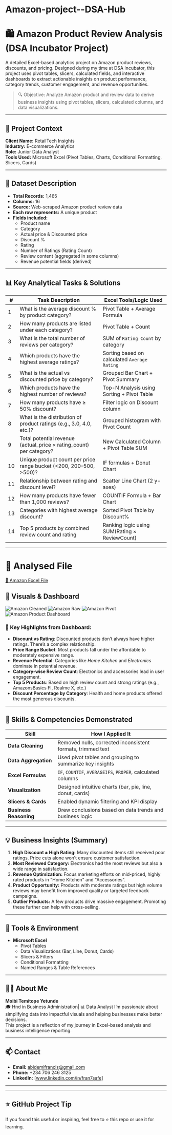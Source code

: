 # Amazon-project--DSA-Hub
# 🛍️ Amazon Product Review Analysis (DSA Incubator Project)

A detailed Excel-based analytics project on Amazon product reviews, discounts, and pricing. Designed during my time at DSA Incubator, this project uses pivot tables, slicers, calculated fields, and interactive dashboards to extract actionable insights on product performance, category trends, customer engagement, and revenue opportunities.

> 🔍 Objective: Analyze Amazon product and review data to derive business insights using pivot tables, slicers, calculated columns, and data visualizations.

---

## 🏢 Project Context

**Client Name:** RetailTech Insights  
**Industry:** E-commerce Analytics  
**Role:** Junior Data Analyst  
**Tools Used:** Microsoft Excel (Pivot Tables, Charts, Conditional Formatting, Slicers, Cards)

---

## 🧾 Dataset Description

- **Total Records:** 1,465
- **Columns:** 16
- **Source:** Web-scraped Amazon product review data
- **Each row represents:** A unique product
- **Fields included:**
  - Product name
  - Category
  - Actual price & Discounted price
  - Discount %
  - Rating
  - Number of Ratings (Rating Count)
  - Review content (aggregated in some columns)
  - Revenue potential fields (derived)

---

## 📊 Key Analytical Tasks & Solutions

| #  | Task Description                                                                 | Excel Tools/Logic Used                        |
|----|-----------------------------------------------------------------------------------|-----------------------------------------------|
| 1  | What is the average discount % by product category?                              | Pivot Table + Average Formula                 |
| 2  | How many products are listed under each category?                                | Pivot Table + Count                           |
| 3  | What is the total number of reviews per category?                                | SUM of `Rating Count` by category             |
| 4  | Which products have the highest average ratings?                                 | Sorting based on calculated `Average Rating`  |
| 5  | What is the actual vs discounted price by category?                              | Grouped Bar Chart + Pivot Summary             |
| 6  | Which products have the highest number of reviews?                               | Top-N Analysis using Sorting + Pivot Table    |
| 7  | How many products have ≥ 50% discount?                                            | Filter logic on Discount column               |
| 8  | What is the distribution of product ratings (e.g., 3.0, 4.0, etc.)?              | Grouped histogram with Pivot Count            |
| 9  | Total potential revenue (actual_price × rating_count) per category?              | New Calculated Column + Pivot Table SUM       |
| 10 | Unique product count per price range bucket (<200, 200–500, >500)?               | IF formulas + Donut Chart                     |
| 11 | Relationship between rating and discount level?                                  | Scatter Line Chart (2 y-axes)                 |
| 12 | How many products have fewer than 1,000 reviews?                                  | COUNTIF Formula + Bar Chart                   |
| 13 | Categories with highest average discount?                                        | Sorted Pivot Table by Discount%               |
| 14 | Top 5 products by combined review count and rating                               | Ranking logic using SUM(Rating × ReviewCount) |

---
# 📸 Analysed File
[🔗 Amazon Excel File](https://docs.google.com/spreadsheets/d/1A7IxOkVsLMvPq_6UGROALpXFz5oO-j23?rtpof=true&usp=drive_fs)

## 📸 Visuals & Dashboard
![Amazon Cleaned](https://drive.google.com/uc?export=view&id=1q-A8Qgn8-FzPSAgxAtBy3jxJF2Qq7-Uj)
![Amazon Raw](https://drive.google.com/uc?export=view&id=1P3Xdhudm1clYEXLDD3Z035e0j2iZUNpE)
![Amazon Pivot](https://drive.google.com/uc?export=view&id=1HQRjkYsn-xpHnRzuRoCZaO1jMKZjPfAv)
![Amazon Product Dashboard](https://drive.google.com/uc?export=view&id=14B_HgejHieAEUwH6hD68F-4KEodBONDU)

### 🧠 Key Highlights from Dashboard:

- **Discount vs Rating**: Discounted products don’t always have higher ratings. There’s a complex relationship.
- **Price Range Bucket**: Most products fall under the affordable to moderately expensive range.
- **Revenue Potential**: Categories like *Home Kitchen* and *Electronics* dominate in potential revenue.
- **Category-wise Review Count**: Electronics and accessories lead in user engagement.
- **Top 5 Products**: Based on high review count and strong ratings (e.g., AmazonsBasics FI, Realme X, etc.)
- **Discount Percentage by Category**: Health and home products offered the most generous discounts.

---

## 🧠 Skills & Competencies Demonstrated

| Skill                      | How I Applied It                                               |
|---------------------------|----------------------------------------------------------------|
| **Data Cleaning**         | Removed nulls, corrected inconsistent formats, trimmed text    |
| **Data Aggregation**      | Used pivot tables and grouping to summarize key insights       |
| **Excel Formulas**        | `IF`, `COUNTIF`, `AVERAGEIFS`, `PROPER`, calculated columns  |
| **Visualization**         | Designed intuitive charts (bar, pie, line, donut, cards)       |
| **Slicers & Cards**       | Enabled dynamic filtering and KPI display                     |
| **Business Reasoning**    | Drew conclusions based on data trends and business logic       |

---

## 💡 Business Insights (Summary)

1. **High Discount ≠ High Rating:** Many discounted items still received poor ratings. Price cuts alone won’t ensure customer satisfaction.
2. **Most Reviewed Category:** Electronics had the most reviews but also a wide range in satisfaction.
3. **Revenue Optimization:** Focus marketing efforts on mid-priced, highly rated products in "Home Kitchen" and "Accessories".
4. **Product Opportunity:** Products with moderate ratings but high volume reviews may benefit from improved quality or targeted feedback campaigns.
5. **Outlier Products:** A few products drive massive engagement. Promoting these further can help with cross-selling.

---

## 🔧 Tools & Environment

- **Microsoft Excel**
  - Pivot Tables
  - Data Visualizations (Bar, Line, Donut, Cards)
  - Slicers & Filters
  - Conditional Formatting
  - Named Ranges & Table References

---

## 👨‍💻 About Me

**Moibi Temitope Yetunde**  
🎓 Hnd in Business Administration| 📊 Data Analyst 
I’m passionate about simplifying data into impactful visuals and helping businesses make better decisions.  
This project is a reflection of my journey in Excel-based analysis and business intelligence reporting.

---

## 📫 Contact

- **Email:** abidemifrancis@gmail.com  
- **Phone:** +234 706 246 3125  
- **LinkedIn:** [www.linkedin.com/in/fran7safe]

---


---

## ⭐ GitHub Project Tip

If you found this useful or inspiring, feel free to ⭐ this repo or use it for learning.
